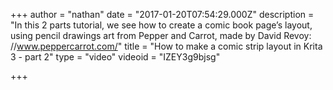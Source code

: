 +++
author = "nathan"
date = "2017-01-20T07:54:29.000Z"
description = "In this 2 parts tutorial, we see how to create a comic book page’s layout, using pencil drawings art from Pepper and Carrot, made by David Revoy: //www.peppercarrot.com/"
title = "How to make a comic strip layout in Krita 3 - part 2"
type = "video"
videoid = "IZEY3g9bjsg"

+++

